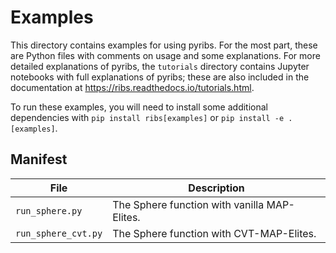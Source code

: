 # Examples

This directory contains examples for using pyribs. For the most part, these are
Python files with comments on usage and some explanations. For more detailed
explanations of pyribs, the `tutorials` directory contains Jupyter notebooks
with full explanations of pyribs; these are also included in the documentation
at <https://ribs.readthedocs.io/tutorials.html>.

To run these examples, you will need to install some additional dependencies
with `pip install ribs[examples]` or `pip install -e .[examples]`.

## Manifest

| File                | Description                                  |
| ------------------- | -------------------------------------------- |
| `run_sphere.py`     | The Sphere function with vanilla MAP-Elites. |
| `run_sphere_cvt.py` | The Sphere function with CVT-MAP-Elites.     |
